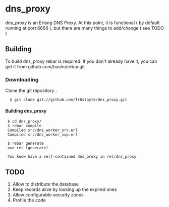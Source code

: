 dns_proxy
=========

dns_proxy is an Erlang DNS Proxy. At this point, it is functional ( by default running at port 6666 ), but there are many things to add/change ( see TODO )

Building
--------

To build dns_proxy rebar is required. If you don't already have it, you can get it from github.com/basho/rebar.git

### Downloading

Clone the git repository :
      
      $ git clone git://github.com/fr0stbyte/dns_proxy.git

#### Building dns_proxy

     $ cd dns_proxy/
     $ rebar compile 
     Compiled src/dns_worker_srv.erl
     Compiled src/dns_worker_sup.erl
     ...
     $ rebar generate
     ==> rel (generate)
     
     You know have a self-contained dns_proxy in rel/dns_proxy

TODO
----

1. Allow to distribute the database
2. Keep records alive by looking up the expired ones
3. Allow configurable security zones
4. Profile the code
